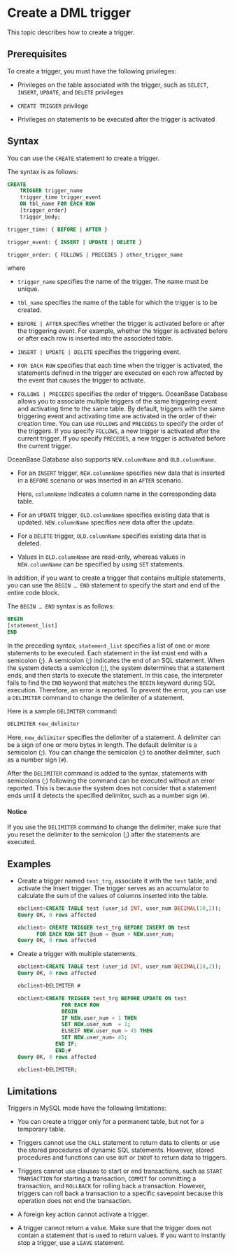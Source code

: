 # Create a DML trigger

This topic describes how to create a trigger.

## Prerequisites

To create a trigger, you must have the following privileges:

* Privileges on the table associated with the trigger, such as `SELECT`, `INSERT`, `UPDATE`, and `DELETE` privileges

* `CREATE TRIGGER` privilege

* Privileges on statements to be executed after the trigger is activated

## Syntax

You can use the `CREATE` statement to create a trigger.

The syntax is as follows:

```sql
CREATE
    TRIGGER trigger_name
    trigger_time trigger_event
    ON tbl_name FOR EACH ROW
    [trigger_order]
    trigger_body;

trigger_time: { BEFORE | AFTER }

trigger_event: { INSERT | UPDATE | DELETE }

trigger_order: { FOLLOWS | PRECEDES } other_trigger_name
```

where

* `trigger_name` specifies the name of the trigger. The name must be unique.

* `tbl_name` specifies the name of the table for which the trigger is to be created.

* `BEFORE | AFTER` specifies whether the trigger is activated before or after the triggering event. For example, whether the trigger is activated before or after each row is inserted into the associated table.

* `INSERT | UPDATE | DELETE` specifies the triggering event.

* `FOR EACH ROW` specifies that each time when the trigger is activated, the statements defined in the trigger are executed on each row affected by the event that causes the trigger to activate.

* `FOLLOWS | PRECEDES` specifies the order of triggers. OceanBase Database allows you to associate multiple triggers of the same triggering event and activating time to the same table. By default, triggers with the same triggering event and activating time are activated in the order of their creation time. You can use `FOLLOWS` and `PRECEDES` to specify the order of the triggers. If you specify `FOLLOWS`, a new trigger is activated after the current trigger. If you specify `PRECEDES`, a new trigger is activated before the current trigger.

OceanBase Database also supports `NEW.columnName` and `OLD.columnName`.

* For an `INSERT` trigger, `NEW.columnName` specifies new data that is inserted in a `BEFORE` scenario or was inserted in an `AFTER` scenario.

   Here, `columnName` indicates a column name in the corresponding data table.

* For an `UPDATE` trigger, `OLD.columnName` specifies existing data that is updated. `NEW.columnName` specifies new data after the update.

* For a `DELETE` trigger, `OLD.columnName` specifies existing data that is deleted.

* Values in `OLD.columnName` are read-only, whereas values in `NEW.columnName` can be specified by using `SET` statements.

In addition, if you want to create a trigger that contains multiple statements, you can use the `BEGIN … END` statement to specify the start and end of the entire code block.

The `BEGIN … END` syntax is as follows:

```sql
BEGIN
[statement_list]
END
```

In the preceding syntax, `statement_list` specifies a list of one or more statements to be executed. Each statement in the list must end with a semicolon (;). A semicolon (;) indicates the end of an SQL statement. When the system detects a semicolon (;), the system determines that a statement ends, and then starts to execute the statement. In this case, the interpreter fails to find the `END` keyword that matches the `BEGIN` keyword during SQL execution. Therefore, an error is reported. To prevent the error, you can use a `DELIMITER` command to change the delimiter of a statement.

Here is a sample `DELIMITER` command:

```sql
DELIMITER new_delimiter
```

Here, `new_delimiter` specifies the delimiter of a statement. A delimiter can be a sign of one or more bytes in length. The default delimiter is a semicolon (;). You can change the semicolon (;) to another delimiter, such as a number sign (`#`).

After the `DELIMITER` command is added to the syntax, statements with semicolons (;) following the command can be executed without an error reported. This is because the system does not consider that a statement ends until it detects the specified delimiter, such as a number sign (`#`).

<main id="notice" type='notice'>
<h4>Notice</h4>
<p>If you use the <code>DELIMITER</code> command to change the delimiter, make sure that you reset the delimiter to the semicolon (;) after the statements are executed. </p>
</main>

## Examples

* Create a trigger named `test_trg`, associate it with the `test` table, and activate the Insert trigger. The trigger serves as an accumulator to calculate the sum of the values of columns inserted into the table.

   ```sql
   obclient>CREATE TABLE test (user_id INT, user_num DECIMAL(10,2));
   Query OK, 0 rows affected

   obclient> CREATE TRIGGER test_trg BEFORE INSERT ON test
         FOR EACH ROW SET @sum = @sum + NEW.user_num;
   Query OK, 0 rows affected
   ```

* Create a trigger with multiple statements.

   ```sql
   obclient>CREATE TABLE test (user_id INT, user_num DECIMAL(10,2));
   Query OK, 0 rows affected

   obclient>DELIMITER #

   obclient>CREATE TRIGGER test_trg BEFORE UPDATE ON test
                 FOR EACH ROW
                 BEGIN
                 IF NEW.user_num < 1 THEN
                 SET NEW.user_num  = 1;
                 ELSEIF NEW.user_num > 45 THEN
                 SET NEW.user_num= 45;
               END IF;
               END;#
   Query OK, 0 rows affected

   obclient>DELIMITER;
   ```

## Limitations

Triggers in MySQL mode have the following limitations:

* You can create a trigger only for a permanent table, but not for a temporary table.

* Triggers cannot use the `CALL` statement to return data to clients or use the stored procedures of dynamic SQL statements. However, stored procedures and functions can use `OUT` or `INOUT` to return data to triggers.

* Triggers cannot use clauses to start or end transactions, such as `START TRANSACTION` for starting a transaction, `COMMIT` for committing a transaction, and `ROLLBACK` for rolling back a transaction. However, triggers can roll back a transaction to a specific savepoint because this operation does not end the transaction.

* A foreign key action cannot activate a trigger.

* A trigger cannot return a value. Make sure that the trigger does not contain a statement that is used to return values. If you want to instantly stop a trigger, use a `LEAVE` statement.
